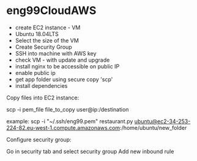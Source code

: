 # eng99CloudAWS

- create EC2 instance - VM 
- Ubuntu 18.04LTS
- Select the size of the VM
- Create Security Group
- SSH into machine with AWS key
- check VM - with update and upgrade
- install nginx to be accessible on public IP
- enable public ip
- get app folder using secure copy 'scp'
- install dependencies


Copy files into EC2 instance:

scp -i pem_file file_to_copy user@ip:/destination

example: scp -i "~/.ssh/eng99.pem" restaurant.py ubuntu@ec2-34-253-224-82.eu-west-1.compute.amazonaws.com:/home/ubuntu/new_folder



Configure security group:

Go in security tab and select security group
Add new inbound rule



